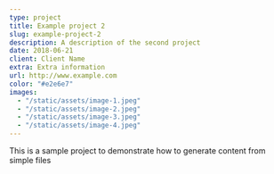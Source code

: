 ```yaml
---
type: project
title: Example project 2
slug: example-project-2
description: A description of the second project
date: 2018-06-21
client: Client Name
extra: Extra information
url: http://www.example.com
color: "#e2e6e7"
images:
  - "/static/assets/image-1.jpeg"
  - "/static/assets/image-2.jpeg"
  - "/static/assets/image-3.jpeg"
  - "/static/assets/image-4.jpeg"
---
```


This is a sample project to demonstrate how to generate content from simple files
